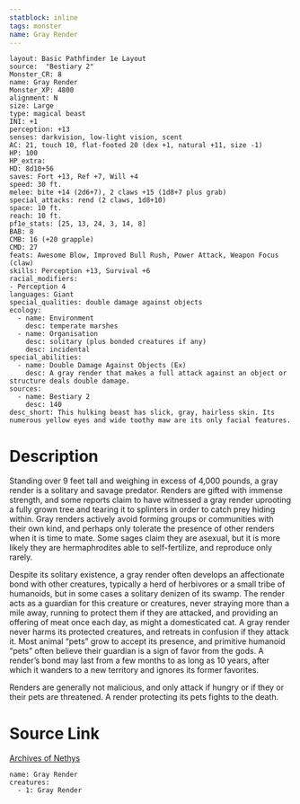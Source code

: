 ```yaml
---
statblock: inline
tags: monster
name: Gray Render
---
```

```statblock
layout: Basic Pathfinder 1e Layout
source:  "Bestiary 2"
Monster_CR: 8
name: Gray Render
Monster_XP: 4800
alignment: N
size: Large
type: magical beast
INI: +1
perception: +13
senses: darkvision, low-light vision, scent
AC: 21, touch 10, flat-footed 20 (dex +1, natural +11, size -1)
HP: 100
HP_extra: 
HD: 8d10+56
saves: Fort +13, Ref +7, Will +4
speed: 30 ft.
melee: bite +14 (2d6+7), 2 claws +15 (1d8+7 plus grab)
special_attacks: rend (2 claws, 1d8+10)
space: 10 ft.
reach: 10 ft.
pf1e_stats: [25, 13, 24, 3, 14, 8]
BAB: 8
CMB: 16 (+20 grapple)
CMD: 27
feats: Awesome Blow, Improved Bull Rush, Power Attack, Weapon Focus (claw)
skills: Perception +13, Survival +6
racial_modifiers:
- Perception 4
languages: Giant
special_qualities: double damage against objects
ecology:
  - name: Environment
    desc: temperate marshes
  - name: Organisation
    desc: solitary (plus bonded creatures if any)
    desc: incidental
special_abilities:
  - name: Double Damage Against Objects (Ex)
    desc: A gray render that makes a full attack against an object or structure deals double damage.
sources:
  - name: Bestiary 2
    desc: 140
desc_short: This hulking beast has slick, gray, hairless skin. Its numerous yellow eyes and wide toothy maw are its only facial features.
```
# Description
Standing over 9 feet tall and weighing in excess of 4,000 pounds, a gray render is a solitary and savage predator. Renders are gifted with immense strength, and some reports claim to have witnessed a gray render uprooting a fully grown tree and tearing it to splinters in order to catch prey hiding within. Gray renders actively avoid forming groups or communities with their own kind, and perhaps only tolerate the presence of other renders when it is time to mate. Some sages claim they are asexual, but it is more likely they are hermaphrodites able to self-fertilize, and reproduce only rarely.

Despite its solitary existence, a gray render often develops an affectionate bond with other creatures, typically a herd of herbivores or a small tribe of humanoids, but in some cases a solitary denizen of its swamp. The render acts as a guardian for this creature or creatures, never straying more than a mile away, running to protect them if they are attacked, and providing an offering of meat once each day, as might a domesticated cat. A gray render never harms its protected creatures, and retreats in confusion if they attack it. Most animal “pets” grow to accept its presence, and primitive humanoid “pets” often believe their guardian is a sign of favor from the gods. A render’s bond may last from a few months to as long as 10 years, after which it wanders to a new territory and ignores its former favorites.

Renders are generally not malicious, and only attack if hungry or if they or their pets are threatened. A render protecting its pets fights to the death.
# Source Link
[Archives of Nethys](https://aonprd.com/MonsterDisplay.aspx?ItemName=Gray%20Render)
```encounter-table
name: Gray Render
creatures:
  - 1: Gray Render
```
